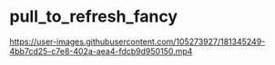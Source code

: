 # pull_to_refresh_fancy

https://user-images.githubusercontent.com/105273927/181345249-4bb7cd25-c7e8-402a-aea4-fdcb9d950150.mp4

